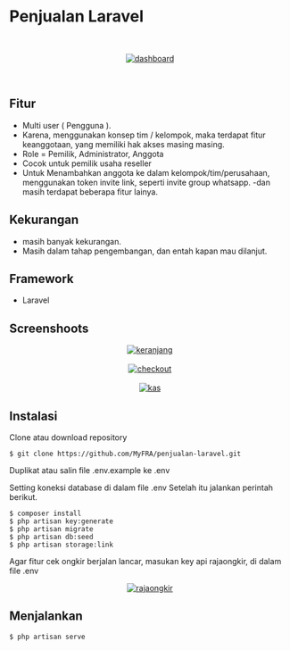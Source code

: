 # Penjualan Laravel
<br>
 <p align="center">
 <a href="https://ibb.co/wLtMZXx"><img src="https://i.ibb.co/3sKB5qL/dashboard.png" alt="dashboard" border="0"></a>
 </p>

 <br /> 

## Fitur

- Multi user ( Pengguna ).
- Karena, menggunakan konsep tim / kelompok, maka terdapat fitur keanggotaan, yang memiliki hak akses masing masing.
- Role = Pemilik, Administrator, Anggota
- Cocok untuk pemilik usaha reseller
- Untuk Menambahkan anggota ke dalam kelompok/tim/perusahaan, menggunakan token invite link, seperti invite group whatsapp.
-dan masih terdapat beberapa fitur lainya.

## Kekurangan

- masih banyak kekurangan.
- Masih dalam tahap pengembangan, dan entah kapan mau dilanjut.



## Framework

- Laravel



## Screenshoots

 <p align="center">
<a href="https://ibb.co/Gp9q8s9"><img src="https://i.ibb.co/sRCZN5C/keranjang.png" alt="keranjang" border="0"></a>
<br><br>
<a href="https://ibb.co/XF4jRGt"><img src="https://i.ibb.co/YfWPsVh/checkout.png" alt="checkout" border="0"></a>
<br><br>
<a href="https://ibb.co/JdWcT7Z"><img src="https://i.ibb.co/z5WmgRd/kas.png" alt="kas" border="0"></a>

</p>

## Instalasi

Clone atau download repository

`$ git clone https://github.com/MyFRA/penjualan-laravel.git`

Duplikat atau salin file .env.example ke .env

Setting koneksi database di dalam file .env
Setelah itu jalankan perintah berikut.

`$ composer install` <br>
`$ php artisan key:generate` <br>
`$ php artisan migrate` <br>
`$ php artisan db:seed` <br>
`$ php artisan storage:link`

Agar fitur cek ongkir berjalan lancar, masukan key api rajaongkir, di dalam file .env
<p align="center">
<a href="https://ibb.co/LzX89PH"><img src="https://i.ibb.co/0jRcYXv/rajaongkir.png" alt="rajaongkir" border="0"></a>
</p>


## Menjalankan

`$ php artisan serve`
<br><br>
